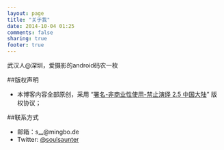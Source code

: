 ```yaml
---
layout: page
title: "关于我"
date: 2014-10-04 01:25
comments: false
sharing: true
footer: true
---
```


武汉人@深圳，爱摄影的android码农一枚

##版权声明
- 本博客内容全部原创，采用 “[署名-非商业性使用-禁止演绎 2.5 中国大陆][2]” 版权协议；

##联系方式
- 邮箱：s[...][1]@mingbo.de
- Twitter: [@soulsaunter][3]

[1]: http://www.google.com/recaptcha/mailhide/d?k=01s9KcS8k79XKgr3dBKmYEfw==&c=jJUbayu7VoK7f2lO8XqcfA==
[2]: http://creativecommons.org/licenses/by-nc-nd/2.5/cn/
[3]: https://twitter.com/soulsaunter